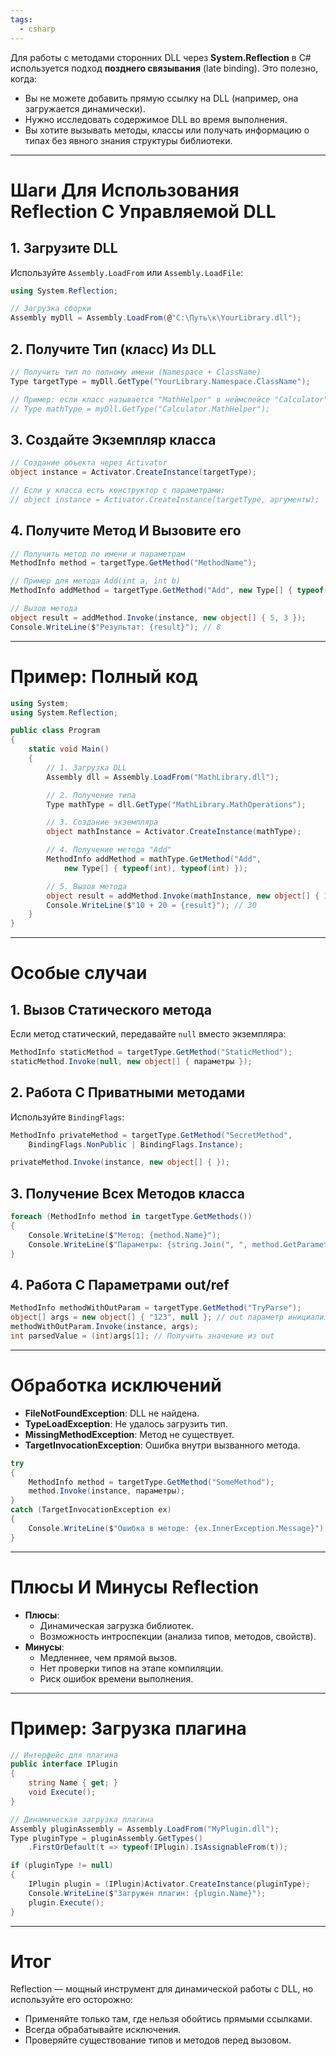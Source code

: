```yaml
---
tags:
  - csharp
---
```


Для работы с методами сторонних DLL через **System.Reflection** в C# используется подход **позднего связывания** (late binding). Это полезно, когда:
- Вы не можете добавить прямую ссылку на DLL (например, она загружается динамически).
- Нужно исследовать содержимое DLL во время выполнения.
- Вы хотите вызывать методы, классы или получать информацию о типах без явного знания структуры библиотеки.

---

# **Шаги Для Использования Reflection С Управляемой DLL**

## 1. **Загрузите DLL**
Используйте `Assembly.LoadFrom` или `Assembly.LoadFile`:
```csharp
using System.Reflection;

// Загрузка сборки
Assembly myDll = Assembly.LoadFrom(@"C:\Путь\к\YourLibrary.dll");
```

## 2. **Получите Тип (класс) Из DLL**
```csharp
// Получить тип по полному имени (Namespace + ClassName)
Type targetType = myDll.GetType("YourLibrary.Namespace.ClassName");

// Пример: если класс называется "MathHelper" в неймспейсе "Calculator"
// Type mathType = myDll.GetType("Calculator.MathHelper");
```

## 3. **Создайте Экземпляр класса**
```csharp
// Создание объекта через Activator
object instance = Activator.CreateInstance(targetType);

// Если у класса есть конструктор с параметрами:
// object instance = Activator.CreateInstance(targetType, аргументы);
```

## 4. **Получите Метод И Вызовите его**
```csharp
// Получить метод по имени и параметрам
MethodInfo method = targetType.GetMethod("MethodName");

// Пример для метода Add(int a, int b)
MethodInfo addMethod = targetType.GetMethod("Add", new Type[] { typeof(int), typeof(int) });

// Вызов метода
object result = addMethod.Invoke(instance, new object[] { 5, 3 });
Console.WriteLine($"Результат: {result}"); // 8
```

---

# **Пример: Полный код**
```csharp
using System;
using System.Reflection;

public class Program
{
    static void Main()
    {
        // 1. Загрузка DLL
        Assembly dll = Assembly.LoadFrom("MathLibrary.dll");

        // 2. Получение типа
        Type mathType = dll.GetType("MathLibrary.MathOperations");

        // 3. Создание экземпляра
        object mathInstance = Activator.CreateInstance(mathType);

        // 4. Получение метода "Add"
        MethodInfo addMethod = mathType.GetMethod("Add", 
            new Type[] { typeof(int), typeof(int) });

        // 5. Вызов метода
        object result = addMethod.Invoke(mathInstance, new object[] { 10, 20 });
        Console.WriteLine($"10 + 20 = {result}"); // 30
    }
}
```

---

# **Особые случаи**

## 1. **Вызов Статического метода**
Если метод статический, передавайте `null` вместо экземпляра:
```csharp
MethodInfo staticMethod = targetType.GetMethod("StaticMethod");
staticMethod.Invoke(null, new object[] { параметры });
```

## 2. **Работа С Приватными методами**
Используйте `BindingFlags`:
```csharp
MethodInfo privateMethod = targetType.GetMethod("SecretMethod", 
    BindingFlags.NonPublic | BindingFlags.Instance);

privateMethod.Invoke(instance, new object[] { });
```

## 3. **Получение Всех Методов класса**
```csharp
foreach (MethodInfo method in targetType.GetMethods())
{
    Console.WriteLine($"Метод: {method.Name}");
    Console.WriteLine($"Параметры: {string.Join(", ", method.GetParameters())}");
}
```

## 4. **Работа С Параметрами out/ref**
```csharp
MethodInfo methodWithOutParam = targetType.GetMethod("TryParse");
object[] args = new object[] { "123", null }; // out параметр инициализируется как null
methodWithOutParam.Invoke(instance, args);
int parsedValue = (int)args[1]; // Получить значение из out
```

---

# **Обработка исключений**
- **FileNotFoundException**: DLL не найдена.
- **TypeLoadException**: Не удалось загрузить тип.
- **MissingMethodException**: Метод не существует.
- **TargetInvocationException**: Ошибка внутри вызванного метода.

```csharp
try
{
    MethodInfo method = targetType.GetMethod("SomeMethod");
    method.Invoke(instance, параметры);
}
catch (TargetInvocationException ex)
{
    Console.WriteLine($"Ошибка в методе: {ex.InnerException.Message}");
}
```

---

# **Плюсы И Минусы Reflection**
- **Плюсы**:
  - Динамическая загрузка библиотек.
  - Возможность интроспекции (анализа типов, методов, свойств).
- **Минусы**:
  - Медленнее, чем прямой вызов.
  - Нет проверки типов на этапе компиляции.
  - Риск ошибок времени выполнения.

---

# **Пример: Загрузка плагина**
```csharp
// Интерфейс для плагина
public interface IPlugin
{
    string Name { get; }
    void Execute();
}

// Динамическая загрузка плагина
Assembly pluginAssembly = Assembly.LoadFrom("MyPlugin.dll");
Type pluginType = pluginAssembly.GetTypes()
    .FirstOrDefault(t => typeof(IPlugin).IsAssignableFrom(t));

if (pluginType != null)
{
    IPlugin plugin = (IPlugin)Activator.CreateInstance(pluginType);
    Console.WriteLine($"Загружен плагин: {plugin.Name}");
    plugin.Execute();
}
```

---

# **Итог**
Reflection — мощный инструмент для динамической работы с DLL, но используйте его осторожно:
- Применяйте только там, где нельзя обойтись прямыми ссылками.
- Всегда обрабатывайте исключения.
- Проверяйте существование типов и методов перед вызовом.